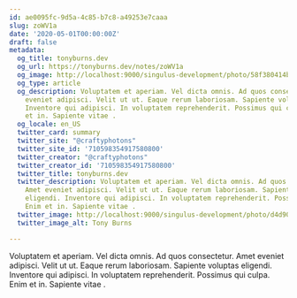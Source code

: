 ```yaml
---
id: ae0095fc-9d5a-4c85-b7c8-a49253e7caaa
slug: zoWV1a
date: '2020-05-01T00:00:00Z'
draft: false
metadata:
  og_title: tonyburns.dev
  og_url: https://tonyburns.dev/notes/zoWV1a
  og_image: http://localhost:9000/singulus-development/photo/58f380414bbd67653d0fe2bf14b4ece0.jpeg
  og_type: article
  og_description: Voluptatem et aperiam. Vel dicta omnis. Ad quos consectetur. Amet
    eveniet adipisci. Velit ut ut. Eaque rerum laboriosam. Sapiente voluptas eligendi.
    Inventore qui adipisci. In voluptatem reprehenderit. Possimus qui culpa. Enim
    et in. Sapiente vitae .
  og_locale: en_US
  twitter_card: summary
  twitter_site: "@craftyphotons"
  twitter_site_id: '710598354917580800'
  twitter_creator: "@craftyphotons"
  twitter_creator_id: '710598354917580800'
  twitter_title: tonyburns.dev
  twitter_description: Voluptatem et aperiam. Vel dicta omnis. Ad quos consectetur.
    Amet eveniet adipisci. Velit ut ut. Eaque rerum laboriosam. Sapiente voluptas
    eligendi. Inventore qui adipisci. In voluptatem reprehenderit. Possimus qui culpa.
    Enim et in. Sapiente vitae .
  twitter_image: http://localhost:9000/singulus-development/photo/d4d90e1ca63a3a7341caeb48014d2739.jpeg
  twitter_image_alt: Tony Burns

---
```


Voluptatem et aperiam. Vel dicta omnis. Ad quos consectetur. Amet eveniet adipisci. Velit ut ut. Eaque rerum laboriosam. Sapiente voluptas eligendi. Inventore qui adipisci. In voluptatem reprehenderit. Possimus qui culpa. Enim et in. Sapiente vitae .
